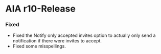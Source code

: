 # AIA r10-Release
### Fixed
* Fixed the Notify only accepted invites option to actually only send a notification if there were invites to accept.
* Fixed some misspellings.
